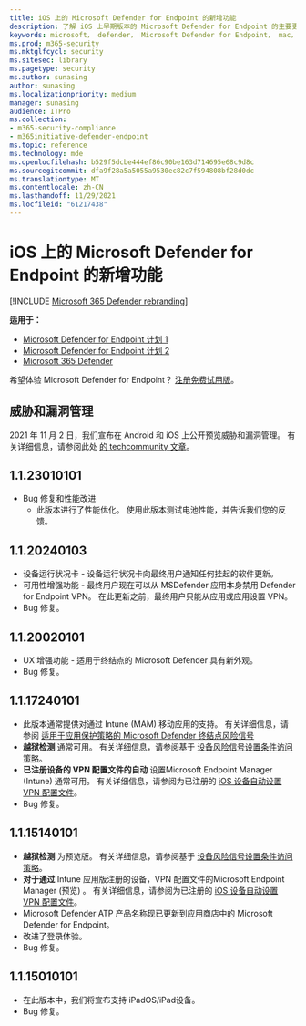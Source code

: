 ```yaml
---
title: iOS 上的 Microsoft Defender for Endpoint 的新增功能
description: 了解 iOS 上早期版本的 Microsoft Defender for Endpoint 的主要更改。
keywords: microsoft， defender， Microsoft Defender for Endpoint， mac， 安装， macos， whatsnew
ms.prod: m365-security
ms.mktglfcycl: security
ms.sitesec: library
ms.pagetype: security
ms.author: sunasing
author: sunasing
ms.localizationpriority: medium
manager: sunasing
audience: ITPro
ms.collection:
- m365-security-compliance
- m365initiative-defender-endpoint
ms.topic: reference
ms.technology: mde
ms.openlocfilehash: b529f5dcbe444ef86c90be163d714695e68c9d8c
ms.sourcegitcommit: dfa9f28a5a5055a9530ec82c7f594808bf28d0dc
ms.translationtype: MT
ms.contentlocale: zh-CN
ms.lasthandoff: 11/29/2021
ms.locfileid: "61217438"
---
```

# <a name="whats-new-in-microsoft-defender-for-endpoint-on-ios"></a>iOS 上的 Microsoft Defender for Endpoint 的新增功能

[!INCLUDE [Microsoft 365 Defender rebranding](../../includes/microsoft-defender.md)]

**适用于：**
- [Microsoft Defender for Endpoint 计划 1](https://go.microsoft.com/fwlink/p/?linkid=2154037)
- [Microsoft Defender for Endpoint 计划 2](https://go.microsoft.com/fwlink/p/?linkid=2154037)
- [Microsoft 365 Defender](https://go.microsoft.com/fwlink/?linkid=2118804)

希望体验 Microsoft Defender for Endpoint？ [注册免费试用版](https://signup.microsoft.com/create-account/signup?products=7f379fee-c4f9-4278-b0a1-e4c8c2fcdf7e&ru=https://aka.ms/MDEp2OpenTrial?ocid=docs-wdatp-exposedapis-abovefoldlink)。

## <a name="threat-and-vulnerability-management"></a>威胁和漏洞管理

2021 年 11 月 2 日，我们宣布在 Android 和 iOS 上公开预览威胁和漏洞管理。 有关详细信息，请参阅此处 [的 techcommunity 文章](https://techcommunity.microsoft.com/t5/security-compliance-and-identity/reduce-risk-across-your-environments-with-the-latest-threat-and/ba-p/2902691)。

## <a name="1123010101"></a>1.1.23010101

- Bug 修复和性能改进 
  - 此版本进行了性能优化。 使用此版本测试电池性能，并告诉我们您的反馈。

## <a name="1120240103"></a>1.1.20240103
- 设备运行状况卡 - 设备运行状况卡向最终用户通知任何挂起的软件更新。
- 可用性增强功能 - 最终用户现在可以从 MSDefender 应用本身禁用 Defender for Endpoint VPN。 在此更新之前，最终用户只能从应用或应用设置 VPN。
- Bug 修复。

## <a name="1120020101"></a>1.1.20020101
- UX 增强功能 - 适用于终结点的 Microsoft Defender 具有新外观。
- Bug 修复。

## <a name="1117240101"></a>1.1.17240101
- 此版本通常提供对通过 Intune (MAM) 移动应用的支持。 有关详细信息，请参阅 [适用于应用保护策略的 Microsoft Defender 终结点风险信号](https://techcommunity.microsoft.com/t5/intune-customer-success/microsoft-defender-for-endpoint-risk-signals-available-for-your/ba-p/2186322)
- **越狱检测** 通常可用。 有关详细信息，请参阅基于 [设备风险信号设置条件访问策略](ios-configure-features.md#conditional-access-with-defender-for-endpoint-on-ios)。
- **已注册设备的 VPN 配置文件的自动** 设置Microsoft Endpoint Manager (Intune) 通常可用。 有关详细信息，请参阅为已注册的 [iOS 设备自动设置 VPN 配置文件](ios-install.md#auto-onboarding-of-vpn-profile-simplified-onboarding)。
- Bug 修复。

## <a name="1115140101"></a>1.1.15140101

- **越狱检测** 为预览版。 有关详细信息，请参阅基于 [设备风险信号设置条件访问策略](ios-configure-features.md#conditional-access-with-defender-for-endpoint-on-ios)。
- **对于通过** Intune 应用版注册的设备，VPN 配置文件的Microsoft Endpoint Manager (预览) 。 有关详细信息，请参阅为已注册的 [iOS 设备自动设置 VPN 配置文件](ios-install.md#auto-onboarding-of-vpn-profile-simplified-onboarding)。
- Microsoft Defender ATP 产品名称现已更新到应用商店中的 Microsoft Defender for Endpoint。
- 改进了登录体验。
- Bug 修复。

## <a name="1115010101"></a>1.1.15010101

- 在此版本中，我们将宣布支持 iPadOS/iPad设备。
- Bug 修复。
